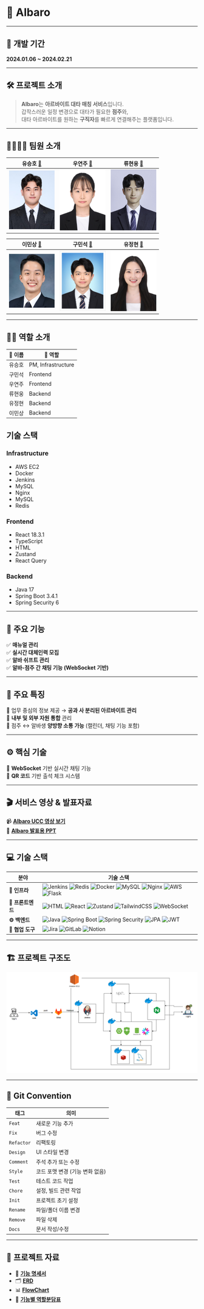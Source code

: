 # 🌟 Albaro

---

## 📅 개발 기간  

**2024.01.06 ~ 2024.02.21**

---

## 🛠 프로젝트 소개  

> **Albaro**는 **아르바이트 대타 매칭 서비스**입니다.  
> 갑작스러운 일정 변경으로 대타가 필요한 **점주**와,  
> 대타 아르바이트를 원하는 **구직자**를 빠르게 연결해주는 플랫폼입니다.


---

## 👨‍👩‍👧‍👦 팀원 소개  

| **유승호** [🔗](https://github.com/YooSeungHo0124) | **우연주** [🔗](https://github.com/WooYeonJu) | **류현웅** [🔗](https://github.com/RomanticBear) |
|------------------|-------------------------------|-------------------------------|
| <img src="image/유승호.jpg" width="120"/> | <img src="image/우연주.jpg" width="120"/> | <img src="image/류현웅.jpg" width="120"/> |

| **이민상** [🔗](https://github.com/Minsang0130) | **구민석** [🔗](https://github.com/KOOMINSEOK9) | **유정현** [🔗](https://github.com/Junghyun58) |
|------------------|-------------------------------|-------------------------------|
| <img src="image/이민상.png" width="120"/> | <img src="image/구민석.jpg" width="120"/> | <img src="image/유정현.jpg" width="120"/> |

---

## 🧑‍💻 역할 소개  

| 👤 이름 | 🧩 역할 |
|--------|--------|
| 유승호 | PM, Infrastructure |
| 구민석 | Frontend |
| 우연주 | Frontend |
| 류현웅 | Backend |
| 유정현 | Backend |
| 이민상 | Backend |

## 기술 스택

### Infrastructure
- AWS EC2
- Docker
- Jenkins
- MySQL
- Nginx
- MySQL
- Redis

### Frontend
- React 18.3.1
- TypeScript
- HTML
- Zustand
- React Query

### Backend
- Java 17
- Spring Boot 3.4.1
- Spring Security 6



---

## 🚀 주요 기능  

✅ **매뉴얼 관리**  
✅ **실시간 대체인력 모집**  
✅ **알바 쉬프트 관리**  
✅ **알바-점주 간 채팅 기능 (WebSocket 기반)**  

---

## 🌈 주요 특징  

🔹 업무 중심의 정보 제공 → **공과 사 분리된 아르바이트 관리**  
🔹 **내부 및 외부 자원 통합** 관리  
🔹 점주 ↔️ 알바생 **양방향 소통 가능** (캘린더, 채팅 기능 포함)  

---

## ⚙️ 핵심 기술  

🧠 **WebSocket** 기반 실시간 채팅 기능  
📱 **QR 코드** 기반 출석 체크 시스템  

---

## 🎬 서비스 영상 & 발표자료  

📹 [**Albaro UCC 영상 보기**](https://www.youtube.com/watch?v=sTHXwl3uIWk)  
📑 [**Albaro 발표용 PPT**](https://www.canva.com/design/DAGfj3O10kY/ZRSLWhK2dSiyEm0kgEFu4Q/edit)  

---

## 💻 기술 스택  

| 분야 | 기술 스택 |
|------|-----------|
| **📡 인프라** | ![Jenkins](https://img.shields.io/badge/Jenkins-D24939?style=for-the-badge&logo=Jenkins&logoColor=white) ![Redis](https://img.shields.io/badge/Redis-DC382D?style=for-the-badge&logo=Redis&logoColor=white) ![Docker](https://img.shields.io/badge/Docker-2496ED?style=for-the-badge&logo=Docker&logoColor=white) ![MySQL](https://img.shields.io/badge/MySQL-4479A1?style=for-the-badge&logo=MySQL&logoColor=white) ![Nginx](https://img.shields.io/badge/Nginx-009639?style=for-the-badge&logo=Nginx&logoColor=white) ![AWS](https://img.shields.io/badge/AWS-232F3E?style=for-the-badge&logo=amazonaws&logoColor=white) ![Flask](https://img.shields.io/badge/Flask-000000?style=for-the-badge&logo=Flask&logoColor=white) |
| **🎨 프론트엔드** | ![HTML](https://img.shields.io/badge/HTML-E34F26?style=for-the-badge&logo=HTML5&logoColor=white) ![React](https://img.shields.io/badge/React-61DAFB?style=for-the-badge&logo=React&logoColor=white) ![Zustand](https://img.shields.io/badge/Zustand-FFB366?style=for-the-badge&logo=React&logoColor=white) ![TailwindCSS](https://img.shields.io/badge/TailwindCSS-06B6D4?style=for-the-badge&logo=TailwindCSS&logoColor=white) ![WebSocket](https://img.shields.io/badge/WebSocket-231F20?style=for-the-badge&logo=socket.io&logoColor=white) |
| **⚙️ 백엔드** | ![Java](https://img.shields.io/badge/Java-007396?style=for-the-badge&logo=OpenJDK&logoColor=white) ![Spring Boot](https://img.shields.io/badge/Spring_Boot-6DB33F?style=for-the-badge&logo=SpringBoot&logoColor=white) ![Spring Security](https://img.shields.io/badge/Spring_Security-6DB33F?style=for-the-badge&logo=SpringSecurity&logoColor=white) ![JPA](https://img.shields.io/badge/JPA-6DB33F?style=for-the-badge&logo=Hibernate&logoColor=white) ![JWT](https://img.shields.io/badge/JWT-000000?style=for-the-badge&logo=JSONWebTokens&logoColor=white) |
| **🤝 협업 도구** | ![Jira](https://img.shields.io/badge/Jira-0052CC?style=for-the-badge&logo=JiraSoftware&logoColor=white) ![GitLab](https://img.shields.io/badge/GitLab-FC6D26?style=for-the-badge&logo=GitLab&logoColor=white) ![Notion](https://img.shields.io/badge/Notion-000000?style=for-the-badge&logo=Notion&logoColor=white) |

---

## 🏗 프로젝트 구조도  


![아키텍처](image/아키텍처.png)

---

## 🧾 Git Convention  

| 태그 | 의미 |
|------|------|
| `Feat` | 새로운 기능 추가 |
| `Fix` | 버그 수정 |
| `Refactor` | 리팩토링 |
| `Design` | UI 스타일 변경 |
| `Comment` | 주석 추가 또는 수정 |
| `Style` | 코드 포맷 변경 (기능 변화 없음) |
| `Test` | 테스트 코드 작업 |
| `Chore` | 설정, 빌드 관련 작업 |
| `Init` | 프로젝트 초기 설정 |
| `Rename` | 파일/폴더 이름 변경 |
| `Remove` | 파일 삭제 |
| `Docs` | 문서 작성/수정 |

---

## 📁 프로젝트 자료  

- 📄 [**기능 명세서**](https://www.notion.so/Albaro-ec3aaf21ff7847c69a1a806cbb6e67ad)  
- 🗂️ [**ERD**](https://www.erdcloud.com/d/8tDb8hj2fb7SHDC5C)  
- 📊 [**FlowChart**](https://example.com/porting_manual.pdf)  
- 🤝 [**기능별 역할분담표**](https://www.notion.so/53eb866961594c35b561efd54e0c6bc1)  
